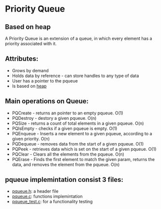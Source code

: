 # Priority Queue
## Based on heap

A Priority Queue is an extension of a queue, in which every element has a priority associated with it.
   
## Attributes:
* Grows by demand
* Holds data by reference - can store handles to any type of data
* User has a pointer to the pqueue
* Is based on [heap](https://github.com/itay-adi/DataStructures/tree/main/heap)

## Main operations on Queue:
* PQCreate - returns an pointer to an empty pqueue. O(1)
* PQDestroy - destory a given pqueue. O(n)
* PQSize - returns a count of total elements in a given pqueue. O(n)
* PQIsEmpty - checks if a given pqueue is empty. O(1) 
* PQEnqueue - Inserts a new element to a given pqueue, according to a given priority. O(n)
* PQDequeue - removes data from the start of a given pqueue. O(1)
* PQPeek - retrieves data which is set on the start of a given pqueue. O(1)
* PQClear - Clears all the elements from the pqueue. O(n)
* PQErase - Finds the first element to match the given param, returns the data, and removes the element from the pqueue. O(n)

## pqueue implemintation consist 3 files:
* [pqueue.h](https://github.com/itay-adi/DataStructures/blob/main/PriorityQueue-Based%20on%20heap/pqueue.h): a header file
* [pqueue.c](https://github.com/itay-adi/DataStructures/blob/main/PriorityQueue-Based%20on%20heap/pqueue.c): functions implemintation
* [pqueue_test.c](https://github.com/itay-adi/DataStructures/blob/main/PriorityQueue-Based%20on%20heap/pqueue_test.h): for a functionality testing
